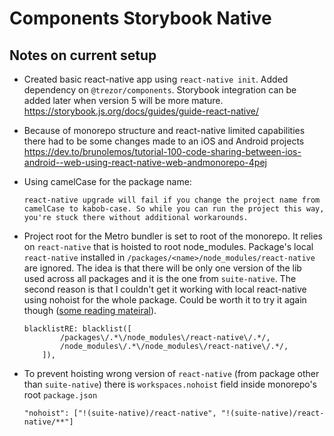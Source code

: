 # Components Storybook Native

## Notes on current setup
- Created basic react-native app using `react-native init`. Added dependency on `@trezor/components`. Storybook integration can be added later when version 5 will be more mature. https://storybook.js.org/docs/guides/guide-react-native/

- Because of monorepo structure and react-native limited capabilities there had to be some changes made to an iOS and Android projects https://dev.to/brunolemos/tutorial-100-code-sharing-between-ios-android--web-using-react-native-web-andmonorepo-4pej

- Using camelCase for the package name:
    ```
    react-native upgrade will fail if you change the project name from camelCase to kabob-case. So while you can run the project this way, you're stuck there without additional workarounds.
    ```

- Project root for the Metro bundler is set to root of the monorepo. It relies on `react-native` that is hoisted to root node_modules. Package's local `react-native` installed in `/packages/<name>/node_modules/react-native` are ignored. The idea is that there will be only one version of the lib used across all packages and it is the one from `suite-native`. The second reason is that I couldn't get it working with local react-native using nohoist for the whole package. Could be worth it to try it again though ([some reading mateiral](https://github.com/connectdotz/yarn-nohoist-examples/tree/master/workspaces-examples/react-native)).
    ```
    blacklistRE: blacklist([
            /packages\/.*\/node_modules\/react-native\/.*/,
            /node_modules\/.*\/node_modules\/react-native\/.*/,
        ]),
    ```

- To prevent hoisting wrong version of `react-native` (from package other than `suite-native`) there is `workspaces.nohoist` field inside monorepo's root `package.json`
    ```
    "nohoist": ["!(suite-native)/react-native", "!(suite-native)/react-native/**"]
    ``` 
